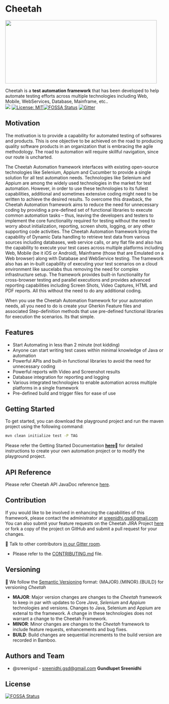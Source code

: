 # Cheetah

<img src="https://sreenidhi-gsd.com/resources/assets/img/cheetah-dark.gif" height="200" width="480" />

Cheetah is a **test automation framework** that has been developed to help automate testing efforts across multiple technologies including Web, Mobile, WebServices, Database, Mainframe, etc..
<span style="align:center"><br/>
 <a href="https://bamboo.sreenidhi-gsd.com/browse/CHEETAH-BP2/"><img src="https://bamboo.sreenidhi-gsd.com/plugins/servlet/wittified/build-status/CHEETAH-BP2"></a><space>
[![License: MIT](https://img.shields.io/badge/License-MIT-yellow.svg)](https://opensource.org/licenses/MIT)[![FOSSA Status](https://app.fossa.com/api/projects/git%2Bgithub.com%2Fsreenigsd%2Fcheetah.svg?type=shield)](https://app.fossa.com/projects/git%2Bgithub.com%2Fsreenigsd%2Fcheetah?ref=badge_shield)
<space>
[![Gitter](https://badges.gitter.im/cheetah-automation/community.svg)](https://gitter.im/cheetah-automation/community?utm_source=badge&utm_medium=badge&utm_campaign=pr-badge)
 </span>
## Motivation

The motivation is to provide a capability for automated testing of softwares and products.  This is one objective to be achieved on the road to producing quality software products in an organization that is embracing the agile methodology.  The road to automation will require skillful navigation, since our route is uncharted. 

The Cheetah Automation framework interfaces with existing open-source technologies like Selenium, Appium and Cucumber to provide a single solution for all test automation needs. Technologies like Selenium and Appium are among the widely used technologies in the market for test automation. However, in order to use these technologies to its fullest capabilities, additional and sometimes extensive coding might need to be written to achieve the desired results. To overcome this drawback, the Cheetah Automation framework aims to reduce the need for unnecessary coding by providing a pre-defined set of functional libraries to execute common automation tasks – thus, leaving the developers and testers to implement the core functionality required for testing without the need to worry about initialization, reporting, screen shots, logging, or any other supporting code activities. 
The Cheetah Automation framework bring the capability of Dynamic Data handling to retrieve test data from various sources including databases, web service calls, or any flat file and also has the capability to execute your test cases across multiple platforms including Web, Mobile (be it iOS or Android), Mainframe (those that are Emulated on a Web browser) along with Database and WebService testing. The framework also has an in-built capability of executing your test scenarios on a cloud environment like saucelabs thus removing the need for complex infrastructure setup. The framework provides built-in functionality for cross-browser testing and parallel executions and provides advanced reporting capabilities including Screen Shots, Video Captures, HTML and PDF reports. All this without the need to do any additional coding. 

When you use the Cheetah Automation framework for your automation needs, all you need to do is create your Gherkin Feature files and associated Step-definition methods that use pre-defined functional libraries for execution the scenarios. Its that simple. 


## Features
* Start Automating in less than 2 minute (not kidding)
* Anyone can start writing test cases within minimal knowledge of Java or automation
* Powerful APIs and built-in functional libraries to avoid the need for unnecessary coding
* Powerful reports with Video and Screenshot results
* Database integration for reporting and logging
* Various integrated technologies to enable automation across multiple platforms in a single framework
* Pre-defined build and trigger files for ease of use


## Getting Started

To get started, you can download the playground project and run the maven project using the following command: 
```sh
mvn clean initialize test -P TAG
```

Please refer the Getting Started Documentation <a href="https://confluence.sreenidhi-gsd.com/display/CHEETAH/Getting+Started" target="_blank">**here**</a>:blue_book: for detailed instructions to create your own automation project or to modify the playground project.


## API Reference

Please refer Cheetah API JavaDoc reference <a href="https://cheetah-doc.sreenidhi-gsd.com/" target="_blank">here</a>.


## Contribution

If you would like to be involved in enhancing the capabilities of this framework, please contact the administrator at sreenidhi.gsd@gmail.com 
You can also submit your feature requests on the Cheetah JIRA Project <a href="https://jira.sreenidhi-gsd.com/secure/RapidBoard.jspa?rapidView=142&projectKey=Cheetah" target="_blank">here</a> or fork a copy of the project on GitHub and submit a pull request for your changes.

:loudspeaker: Talk to other contributors [in our Gitter room](https://gitter.im/cheetah-automation).

* Please refer to the [CONTRIBUTING.md](CONTRIBUTING.md) file.


## Versioning
:1234: We follow the [Semantic Versioning](https://semver.org/) format: {MAJOR}.{MINOR}.{BUILD} for versioning *Cheetah*

* **MAJOR**: Major version changes are changes to the *Cheetah* framework to keep in par with updates to Core *Java*, *Selenium* and *Appium* technologies and versions. Changes to Java, Selenium and Appium are extenal to the framework. A change in these technologies does not warrant a change to the Cheetah Framework.
* **MINOR**: Minor changes are changes to the  *Cheetah* framework to include feature requests, enhancements and bug fixes.
* **BUILD**: Build changes are sequential increments to the build version are recorded in Bamboo.


## Authors and Team
* @sreenigsd - sreenidhi.gsd@gmail.com **Gundlupet Sreenidhi**  



## License
[![FOSSA Status](https://app.fossa.com/api/projects/git%2Bgithub.com%2Fsreenigsd%2Fcheetah.svg?type=large)](https://app.fossa.com/projects/git%2Bgithub.com%2Fsreenigsd%2Fcheetah?ref=badge_large)